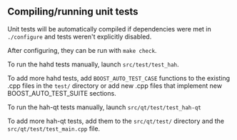 Compiling/running unit tests
------------------------------------

Unit tests will be automatically compiled if dependencies were met in `./configure`
and tests weren't explicitly disabled.

After configuring, they can be run with `make check`.

To run the hahd tests manually, launch `src/test/test_hah`.

To add more hahd tests, add `BOOST_AUTO_TEST_CASE` functions to the existing
.cpp files in the `test/` directory or add new .cpp files that
implement new BOOST_AUTO_TEST_SUITE sections.

To run the hah-qt tests manually, launch `src/qt/test/test_hah-qt`

To add more hah-qt tests, add them to the `src/qt/test/` directory and
the `src/qt/test/test_main.cpp` file.
